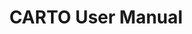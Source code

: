 ---
title: CARTO User Manual
description: "Connect your data warehouse and create amazing maps with CARTO tools"
icon: "/img/icons/Workspace.png"

url: carto-user-manual
indexPage: "overview/getting-started.md"

menu:
  - title: "Overview"
    folder:
      - title: "Getting started"
        # TO DO - "Glossary"
        # TO DO - "Getting help"
  - title: "Maps"
    folder:
      - title: "Introduction"
      - title: "Add source"
      #- title: "View data table"
      - title: "Map settings"
      - title: "Map styles"
      - title: "Publishing and sharing maps"
  - title: "Data Explorer"
    folder:
      - title: "Introduction"
      #- title: "Adding your first connection"
      - title: "Creating a map from your data"  
      - title: "Creating a tileset from your data"  
      - title: "Importing data"
  - title: "Data Observatory"
    folder:
      - title: "Introduction"
      - title: "Accessing free sample of data"
      - title: "Subscribing to public and premium datasets"
      - title: "Managing your subscriptions"
      - title: "Accessing your subscriptions from your data warehouse"
  - title: "Connections" 
    folder:
      - title: "Introduction"
      - title: "CARTO Data Warehouse"
      - title: "Creating a connection"
      - title: "Editing a connection"
      - title: "Deleting a connection"
  - title: "Applications"
    folder:
      - title: "Accessing applications"
  - title: "Settings" 
    folder:
      - title: "Configuring your organization"
      #- title: "Your subscription"
      - title: "Managing registered apps"
      - title: "Inviting users to your organization"
      - title: "Managing user roles"
      - title: "Deleting your organization"
  - title: "Developers" 
    folder:
      - title: "CARTO for developers"
  - title: "Tutorials" 
    # folder:
    #   - title: "Overview"
    #   - title: "Build a categories & bubbles visualization"
    #   - title: "Build an animated visualization with time series"
    #   - title: "Build a 3D map with a tileset"
    #   #- title: "Discover spatial datasets from the Data Observatory"
    #   - title: "Find the best place to create a store near the customers"
    #   - title: "Create a tileset and build a basic visualization"
    #   - title: "Assessing the damages of La Palma Volcano"

---